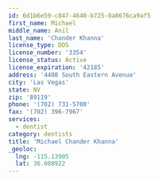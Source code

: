 ```yaml
---
id: 6d1b6e59-c847-4640-b725-0a8676ca9af5
first_name: Michael
middle_name: Anil
last_name: 'Chander Khanna'
license_type: DDS
license_number: '3354'
license_status: Active
license_expiration: '42185'
address: '4408 South Eastern Avenue'
city: 'Las Vegas'
state: NV
zip: '89119'
phone: '(702) 731-5700'
fax: '(702) 396-7967'
services:
  - dentist
category: dentists
title: 'Michael Chander Khanna'
_geoloc:
  lng: -115.13905
  lat: 36.088922
---
```

